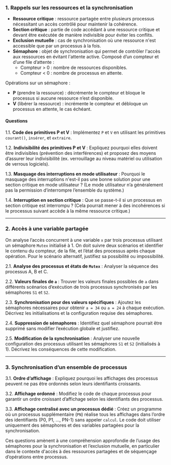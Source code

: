 ### 1. Rappels sur les ressources et la synchronisation

- **Ressource critique** : ressource partagée entre plusieurs processus nécessitant un accès contrôlé pour maintenir la cohérence.
- **Section critique** : partie de code accédant à une ressource critique et devant être exécutée de manière indivisible pour éviter les conflits.
- **Exclusion mutuelle** : cas de synchronisation où une ressource n'est accessible que par un processus à la fois.
- **Sémaphore** : objet de synchronisation qui permet de contrôler l'accès aux ressources en évitant l'attente active. Composé d’un compteur et d’une file d’attente :
    - Compteur > 0 : nombre de ressources disponibles.
    - Compteur < 0 : nombre de processus en attente.

Opérations sur un sémaphore :

- **P** (prendre la ressource) : décrémente le compteur et bloque le processus si aucune ressource n’est disponible.
- **V** (libérer la ressource) : incrémente le compteur et débloque un processus en attente, le cas échéant.

#### Questions

1.1. **Code des primitives P et V** : Implémentez `P` et `V` en utilisant les primitives `courant()`, `insérer`, et `extraire`.

1.2. **Indivisibilité des primitives P et V** : Expliquez pourquoi elles doivent être indivisibles (prévention des interférences) et proposez des moyens d’assurer leur indivisibilité (ex. verrouillage au niveau matériel ou utilisation de verrous logiciels).

1.3. **Masquage des interruptions en mode utilisateur** : Pourquoi le masquage des interruptions n'est-il pas une bonne solution pour une section critique en mode utilisateur ? (Le mode utilisateur n’a généralement pas la permission d’interrompre l’ensemble du système.)

1.4. **Interruption en section critique** : Que se passe-t-il si un processus en section critique est interrompu ? (Cela pourrait mener à des incohérences si le processus suivant accède à la même ressource critique.)

---

### 2. Accès à une variable partagée

On analyse l’accès concurrent à une variable `x` par trois processus utilisant un sémaphore `Mutex` initialisé à 1. On doit suivre deux scénarios et identifier le contenu du compteur, de la file, et l’état des processus après chaque opération. Pour le scénario alternatif, justifiez sa possibilité ou impossibilité.

2.1. **Analyse des processus et états de `Mutex`** : Analyser la séquence des processus A, B et C.

2.2. **Valeurs finales de `a`** : Trouver les valeurs finales possibles de `a` dans différents scénarios d’exécution de trois processus synchronisés par les sémaphores `S1` et `S2`.

2.3. **Synchronisation pour des valeurs spécifiques** : Ajoutez les sémaphores nécessaires pour obtenir `a = 34` ou `a = 24` à chaque exécution. Décrivez les initialisations et la configuration requise des sémaphores.

2.4. **Suppression de sémaphores** : Identifiez quel sémaphore pourrait être supprimé sans modifier l’exécution globale et justifiez.

2.5. **Modification de la synchronisation** : Analyser une nouvelle configuration des processus utilisant les sémaphores `S1` et `S2` (initialisés à 1). Décrivez les conséquences de cette modification.

---

### 3. Synchronisation d’un ensemble de processus

3.1. **Ordre d’affichage** : Expliquez pourquoi les affichages des processus peuvent ne pas être ordonnés selon leurs identifiants croissants.

3.2. **Affichage ordonné** : Modifiez le code de chaque processus pour garantir un ordre croissant d’affichage selon les identifiants des processus.

3.3. **Affichage centralisé avec un processus dédié** : Créez un programme où un processus supplémentaire (`PN`) réalise tous les affichages dans l’ordre des identifiants (P0, P1, …, PN-1) sans appeler `calcul`. Le code doit utiliser uniquement des sémaphores et des variables partagées pour la synchronisation.

Ces questions amènent à une compréhension approfondie de l’usage des sémaphores pour la synchronisation et l’exclusion mutuelle, en particulier dans le contexte d'accès à des ressources partagées et de séquençage d’opérations entre processus.